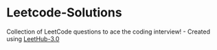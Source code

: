 # Leetcode-Solutions
Collection of LeetCode questions to ace the coding interview! - Created using [LeetHub-3.0](https://github.com/raphaelheinz/LeetHub-3.0)
